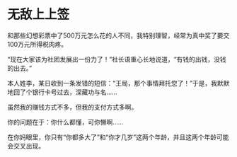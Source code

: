 # 无敌上上签

和那些幻想彩票中了500万元怎么花的人不同，我特别理智，经常为真中奖了要交100万元所得税肉疼。 

“现在大家该为社团发展出一份力了！”社长语重心长地说道，“有钱的出钱，没钱的出去。” 

本人姓李，某日收到一条发错的短信：“王局，那个事情拜托您了！”于是，我默默地回了个银行卡号过去，深藏功与名…… 

虽然我的赚钱方式不多，但我的支付方式多啊。 

你的问题在于：你什么都懂，可你懒啊…… 

在你妈眼里，你只有“你都多大了”和“你才几岁”这两个年龄，并且这两个年龄可能会交叉出现。